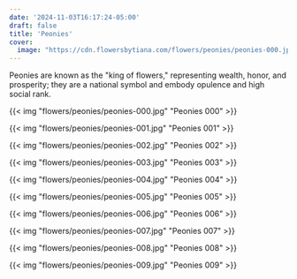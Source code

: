 ```yaml
---
date: '2024-11-03T16:17:24-05:00'
draft: false
title: 'Peonies'
cover:
  image: "https://cdn.flowersbytiana.com/flowers/peonies/peonies-000.jpg"
---
```


Peonies are known as the "king of flowers," representing wealth, honor, and prosperity; they are a national symbol and embody opulence and high social rank.

{{< img "flowers/peonies/peonies-000.jpg" "Peonies 000" >}}

{{< img "flowers/peonies/peonies-001.jpg" "Peonies 001" >}}

{{< img "flowers/peonies/peonies-002.jpg" "Peonies 002" >}}

{{< img "flowers/peonies/peonies-003.jpg" "Peonies 003" >}}

{{< img "flowers/peonies/peonies-004.jpg" "Peonies 004" >}}

{{< img "flowers/peonies/peonies-005.jpg" "Peonies 005" >}}

{{< img "flowers/peonies/peonies-006.jpg" "Peonies 006" >}}

{{< img "flowers/peonies/peonies-007.jpg" "Peonies 007" >}}

{{< img "flowers/peonies/peonies-008.jpg" "Peonies 008" >}}

{{< img "flowers/peonies/peonies-009.jpg" "Peonies 009" >}}


